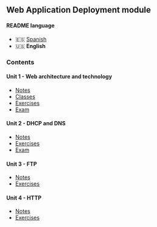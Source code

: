 ## Web Application Deployment module

#### README language

-   🇪🇸 [Spanish](./README.md)
-   🇺🇸 **English**

### Contents

#### Unit 1 - Web architecture and technology

-   [Notes](./unidad1-arquitectura_y_tecnologia_web/apuntes/)
-   [Classes](./unidad1-arquitectura_y_tecnologia_web/clases/)
-   [Exercises](./unidad1-arquitectura_y_tecnologia_web/ejercicios/)
-   [Exam](./unidad1-arquitectura_y_tecnologia_web/examen/)

#### Unit 2 - DHCP and DNS

-   [Notes](./unidad2-dhcp_y_dns/apuntes/)
-   [Exercises](./unidad2-dhcp_y_dns/ejercicios/)
-   [Exam](./unidad2-dhcp_y_dns/examen/)

#### Unit 3 - FTP

-   [Notes](./unidad3-ftp/apuntes/)
-   [Exercises](./unidad3-ftp/ejercicios/)

#### Unit 4 - HTTP

-   [Notes](./unidad4-http/apuntes/)
-   [Exercises](./unidad4-http/ejercicios/)
